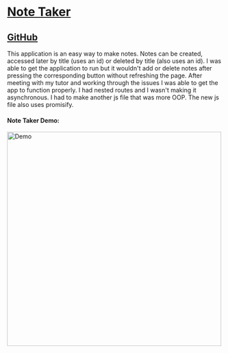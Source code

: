 # [Note Taker](https://peaceful-fortress-86475.herokuapp.com/)
## [GitHub](https://github.com/dylandewey/notetaker.git)
This application is an easy way to make notes.  Notes can be created, accessed later by title (uses an id) or deleted by title (also uses an id).  I was able to get the application to run but it wouldn't add or delete notes after pressing the corresponding button without refreshing the page.  After meeting with my tutor and working through the issues I was able to get the app to function properly.  I had nested routes and I wasn't making it asynchronous.  I had to make another js file that was more OOP.  The new js file also uses promisify.  
#### Note Taker Demo:
<img alt="Demo" src="notetakerdemo.gif" width="500">

